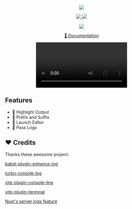 <p align='center'>
  <img src="https://utc.yuy1n.io/og.png" >
</p>

<p align='center'>
<a href="https://www.npmjs.com/package/unplugin-turbo-console">
<img src="https://img.shields.io/npm/v/unplugin-turbo-console?style=flat&colorA=3f3f46&colorB=4FC08D">
</a>
<a href="https://www.npmjs.com/package/unplugin-turbo-console">
<img src="https://img.shields.io/npm/dm/unplugin-turbo-console?style=flat&colorA=3f3f46&colorB=4FC08D">
</a>
</p>

<p align='center'>
<a href="https://stackblitz.com/github/yuyinws/stackblitz-demo?file=src%2FApp.vue">
<img src="https://developer.stackblitz.com/img/open_in_stackblitz.svg">
</a>
</p>

<p align='center'>
<a href="https://utc.yuy1n.io">
📜 Documentation
</a>
</p>


<p align='center'>
  <video controls src="https://raw.githubusercontent.com/unplugin/unplugin-turbo-console/main/docs/public/demo.mp4" >
</p>

## Features

- 🎨 Highlight Output
- 📝 Prefix and Suffix
- 🔦 Launch Editor
- 🚚 Pass Logs

## ❤️ Credits

Thanks these awesome project:

[babel-plugin-enhance-log](https://github.com/baozouai/babel-plugin-enhance-log)

[turbo-console-log](https://github.com/Chakroun-Anas/turbo-console-log)

[vite-plugin-console-line](https://github.com/lq9958/vite-plugin-console-line)

[vite-plugin-terminal](https://github.com/patak-dev/vite-plugin-terminal)

[Nuxt's server logs feature](https://nuxt.com/blog/v3-11#better-logging)
